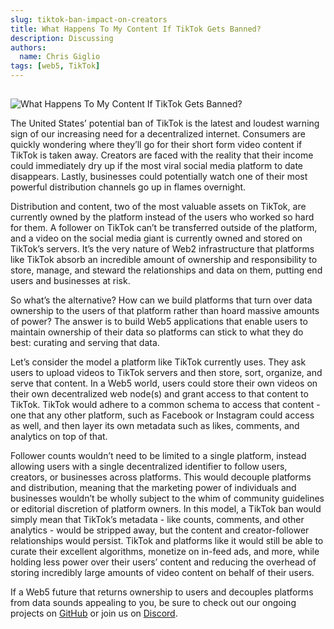 ```yaml
---
slug: tiktok-ban-impact-on-creators
title: What Happens To My Content If TikTok Gets Banned?
description: Discussing
authors:
  name: Chris Giglio
tags: [web5, TikTok]
---
```


<head>
  <title>What Happens To My Content If TikTok Gets Banned?</title>
  <meta property="og:description" content="Discussing how web5 could prevent the negative consequences of a TikTok ban on creators." />
  <meta property="og:title" content="What Happens To My Content If TikTok Gets Banned?" />
  <meta property="og:url" content='https://developer.tbd.website/blog/tiktok-ban-impact-on-creators' />
  <meta property="og:image" content="https://developer.tbd.website/assets/images/tiktok_blog_banner-6372141676e77be2583ff170193c6de4.png" />
  
  <meta name="twitter:card" content="summary" />
  <meta name="twitter:image" content="https://developer.tbd.website/assets/images/tiktok_blog_banner-6372141676e77be2583ff170193c6de4.png" />
  <meta name="twitter:site" content="@tbddev" />
  <meta name="twitter:title" content="What Happens To My Content If TikTok Gets Banned?" />
  <meta name="twitter:description" content="Discussing how web5 could prevent the negative consequences of a TikTok ban on creators." />
  <link rel="apple-touch-icon" href="https://developer.tbd.website/img/tbd-fav-icon-main.png" />
</head>

## 

![What Happens To My Content If TikTok Gets Banned?](/img/tiktok_blog_banner.png)

The United States’ potential ban of TikTok is the latest and loudest warning sign of our increasing need for a decentralized internet. Consumers are quickly wondering where they’ll go for their short form video content if TikTok is taken away. Creators are faced with the reality that their income could immediately dry up if the most viral social media platform to date disappears. Lastly, businesses could potentially watch one of their most powerful distribution channels go up in flames overnight.

<!--truncate-->

Distribution and content, two of the most valuable assets on TikTok, are currently owned by the platform instead of the users who worked so hard for them. A follower on TikTok can’t be transferred outside of the platform, and a video on the social media giant is currently owned and stored on TikTok’s servers. It’s the very nature of Web2 infrastructure that platforms like TikTok absorb an incredible amount of ownership and responsibility to store, manage, and steward the relationships and data on them, putting end users and businesses at risk.


So what’s the alternative? How can we build platforms that turn over data ownership to the users of that platform rather than hoard massive amounts of power? The answer is to build Web5 applications that enable users to maintain ownership of their data so platforms can stick to what they do best: curating and serving that data.

Let’s consider the model a platform like TikTok currently uses. They ask users to upload videos to TikTok servers and then store, sort, organize, and serve that content. In a Web5 world, users could store their own videos on their own decentralized web node(s) and grant access to that content to TikTok. TikTok would adhere to a common schema to access that content - one that any other platform, such as Facebook or Instagram could access as well, and then layer its own metadata such as likes, comments, and analytics on top of that.

Follower counts wouldn’t need to be limited to a single platform, instead allowing users with a single decentralized identifier to follow users, creators, or businesses across platforms. This would decouple platforms and distribution, meaning that the marketing power of individuals and businesses wouldn’t be wholly subject to the whim of community guidelines or editorial discretion of platform owners. In this model, a TikTok ban would simply mean that TikTok’s metadata - like counts, comments, and other analytics - would be stripped away, but the content and creator-follower relationships would persist. TikTok and platforms like it would still be able to curate their excellent algorithms, monetize on in-feed ads, and more, while holding less power over their users’ content and reducing the overhead of storing incredibly large amounts of video content on behalf of their users.

If a Web5 future that returns ownership to users and decouples platforms from data sounds appealing to you, be sure to check out our ongoing projects on [GitHub](https://github.com/TBD54566975) or join us on [Discord](https://discord.gg/tbd).

